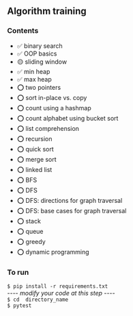 ## Algorithm training

### Contents
- ✅ binary search
- ✅ OOP basics
- 🟡 sliding window
- ✅ min heap
- ✅ max heap
- ⭕️ two pointers
- ⭕️ sort in-place vs. copy
- ⭕️ count using a hashmap
- ⭕️ count alphabet using bucket sort
- ⭕️ list comprehension
- ⭕️ recursion
- ⭕️ quick sort
- ⭕️ merge sort
- ⭕️ linked list
- ⭕️ BFS
- ⭕️ DFS
- ⭕️ DFS: directions for graph traversal
- ⭕️ DFS: base cases for graph traversal
- ⭕️ stack
- ⭕️ queue
- ⭕️ greedy
- ⭕️ dynamic programming


### To run
`$ pip install -r requirements.txt`  
*---- modify your code at this step ----*  
`$ cd  directory_name`  
`$ pytest`  